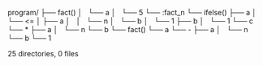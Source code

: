 program/
├── fact()
│   └── a
│       └── 5
└── :fact_n
    └── ifelse()
        ├── a
        │   └── <=
        │       ├── a
        │       │   └── n
        │       └── b
        │           └── 1
        ├── b
        │   └── 1
        └── c
            └── *
                ├── a
                │   └── n
                └── b
                    └── fact()
                        └── a
                            └── -
                                ├── a
                                │   └── n
                                └── b
                                    └── 1

25 directories, 0 files
